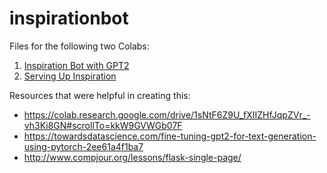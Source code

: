 # inspirationbot
Files for the following two Colabs:

1. [Inspiration Bot with GPT2](https://colab.research.google.com/drive/1wgDqzFSf-G3Z9-VbmJ6rouXtjY181ej8?usp=sharing)
2. [Serving Up Inspiration](https://colab.research.google.com/drive/19k0eYvqZfOIZnPAacmtZQUnkXZtesXOD?usp=sharing)


Resources that were helpful in creating this:
* https://colab.research.google.com/drive/1sNtF6Z9U_fXIIZHfJqpZVr_-vh3Ki8GN#scrollTo=kkW9GVWGb07F
* https://towardsdatascience.com/fine-tuning-gpt2-for-text-generation-using-pytorch-2ee61a4f1ba7
* http://www.compjour.org/lessons/flask-single-page/ 